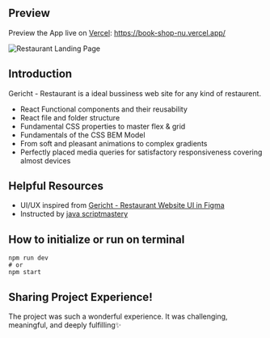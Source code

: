## Preview

Preview the App live on [Vercel](https://vercel.com/): https://book-shop-nu.vercel.app/

![Restaurant Landing Page](https://i.ibb.co/5jxBKpw/image.png)

## Introduction

Gericht - Restaurant is a ideal bussiness web site for any kind of restaurent.

- React Functional components and their reusability
- React file and folder structure
- Fundamental CSS properties to master flex & grid
- Fundamentals of the CSS BEM Model
- From soft and pleasant animations to complex gradients
- Perfectly placed media queries for satisfactory responsiveness covering almost devices

## Helpful Resources

- UI/UX inspired from [Gericht - Restaurant Website UI in Figma](https://ui8.net/iqonicdesign/products/gericht-restaurant-website-ui-in-figma)
- Instructed by [java scriptmastery](https://www.completepathtojavascriptmastery.com/)

## How to initialize or run on terminal

```
npm run dev
# or
npm start
```

## Sharing Project Experience!

The project was such a wonderful experience. It was challenging, meaningful, and deeply fulfilling✨
